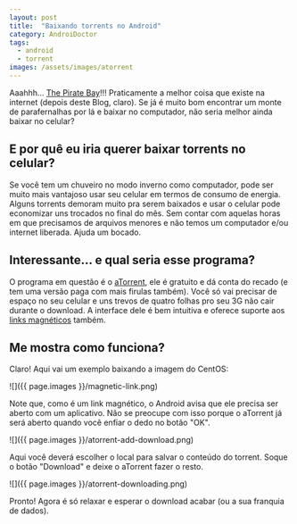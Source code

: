 ```yaml
---
layout: post
title:  "Baixando torrents no Android"
category: AndroiDoctor
tags:
  - android
  - torrent
images: /assets/images/atorrent
---
```


Aaahhh... [The Pirate Bay][the_pirate_bay]!!! Praticamente a melhor coisa que existe na internet
(depois deste Blog, claro). Se já é muito bom encontrar um monte de parafernalhas por lá e baixar no 
computador, não seria melhor ainda baixar no celular?

## E por quê eu iria querer baixar torrents no celular?

Se você tem um chuveiro no modo inverno como computador, pode ser muito mais vantajoso usar seu
celular em termos de consumo de energia. Alguns torrents demoram muito pra serem baixados e usar o
celular pode economizar uns trocados no final do mês. Sem contar com aquelas horas em que precisamos
de arquivos menores e não temos um computador e/ou internet liberada. Ajuda um bocado.

## Interessante... e qual seria esse programa?

O programa em questão é o [aTorrent][], ele é gratuito e dá conta do recado (e tem uma versão paga
com mais firulas também). Você só vai precisar de espaço no seu celular e uns trevos de quatro
folhas pro seu 3G não cair durante o download. A interface dele é bem intuitiva e oferece suporte
aos [links magnéticos][link_magnetico] também.

## Me mostra como funciona?

Claro! Aqui vai um exemplo baixando a imagem do CentOS:

![]({{ page.images }}/magnetic-link.png)

Note que, como é um link magnético, o Android avisa que ele precisa ser aberto com um aplicativo.
Não se preocupe com isso porque o aTorrent já será aberto quando você enfiar o dedo no botão "OK".

![]({{ page.images }}/atorrent-add-download.png)

Aqui você deverá escolher o local para salvar o conteúdo do torrent. Soque o botão "Download" e
deixe o aTorrent fazer o resto.

![]({{ page.images }}/atorrent-downloading.png)

Pronto! Agora é só relaxar e esperar o download acabar (ou a sua franquia de dados).

[the_pirate_bay]: <http://thepiratebay.se>
[atorrent]: <https://play.google.com/store/apps/details?id=com.mobilityflow.torrent>
[link_magnetico]: <http://www.tecmundo.com.br/torrent/4387-o-que-e-link-magnetico-.htm>
